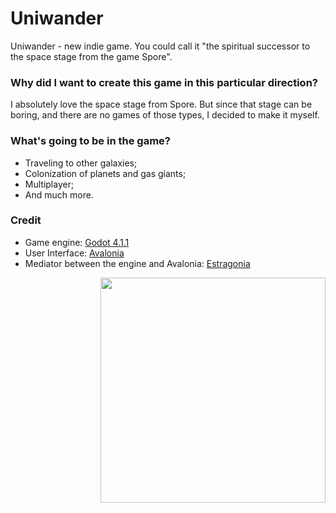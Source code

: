 # Uniwander
Uniwander - new indie game. You could call it "the spiritual successor to the space stage from the game Spore".

### Why did I want to create this game in this particular direction?
I absolutely love the space stage from Spore. But since that stage can be boring, and there are no games of those types, I decided to make it myself.

### What's going to be in the game?
- Traveling to other galaxies;
- Colonization of planets and gas giants;
- Multiplayer;
- And much more.

### Credit
- Game engine: [Godot 4.1.1](https://godotengine.org/)
- User Interface: [Avalonia](https://github.com/AvaloniaUI/Avalonia)
- Mediator between the engine and Avalonia: [Estragonia](https://github.com/MrJul/Estragonia)

<img src="https://user-images.githubusercontent.com/44552715/203844139-6e1e83ae-f571-4576-852d-19cd20f410c6.png" width="360" align="right"/>
